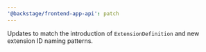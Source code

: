 ```yaml
---
'@backstage/frontend-app-api': patch
---
```


Updates to match the introduction of `ExtensionDefinition` and new extension ID naming patterns.
